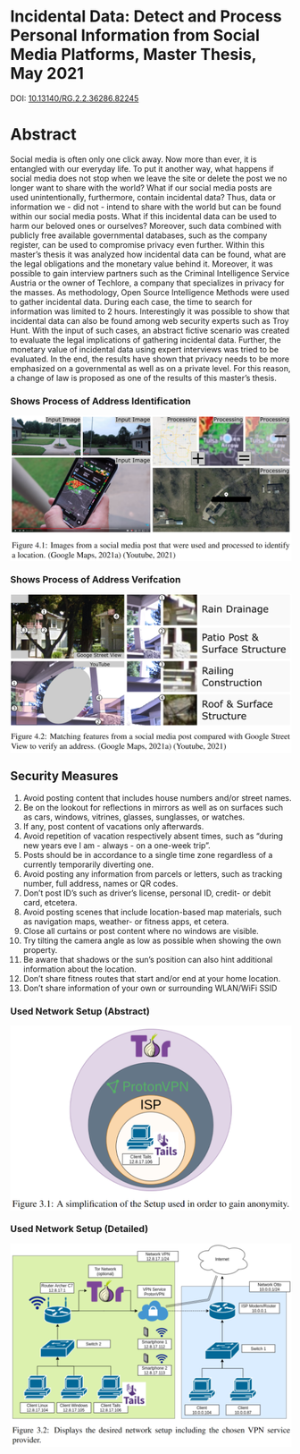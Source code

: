 # Incidental Data: Detect and Process Personal Information from Social Media Platforms, Master Thesis, May 2021

DOI: [10.13140/RG.2.2.36286.82245](http://dx.doi.org/10.13140/RG.2.2.36286.82245)

# Abstract
Social media is often only one click away. Now more than ever, it is entangled with our everyday life. To put it another way, what happens if social media does not stop when we leave the site or delete the post we no longer want to share with the world? What if our social media posts are used unintentionally, furthermore, contain incidental data? Thus, data or information we - did not - intend to share with the world but can be found within our social media posts. What if this incidental data can be used to harm our beloved ones or ourselves?  Moreover, such data combined with publicly free available governmental databases, such as the company register, can be used to compromise privacy even further. Within this master’s thesis it was analyzed how incidental data can be found, what are the legal obligations and the monetary value behind it. Moreover, it was possible to gain interview partners such as the Criminal Intelligence Service Austria or the owner of Techlore, a company that specializes in privacy for the masses. As methodology, Open Source Intelligence Methods were used to gather incidental data. During each case, the time to search for information was limited to 2 hours. Interestingly it was possible to show that incidental data can also be found among web security experts such as Troy Hunt. With the input of such cases, an abstract fictive scenario was created to evaluate the legal implications of gathering incidental data. Further, the monetary value of incidental data using expert interviews was tried to be evaluated. In the end, the results have shown that privacy needs to be more emphasized on a governmental as well as on a private level. For this reason, a change of law is proposed as one of the results of this master’s thesis.

### Shows Process of Address Identification
<img src="readme/address_identification.png" alt="Shows process of address identification" width="600px" align="center" />  

### Shows Process of Address Verifcation
<img src="readme/address_verification.png" alt="Shows process of address verifcation" width="600px" align="center" />


## Security Measures
1.	Avoid posting content that includes house numbers and/or street names.
2.	Be on the lookout for reflections in mirrors as well as on surfaces such as cars, windows, vitrines, glasses, sunglasses, or watches.
3.	If any, post content of vacations only afterwards.
4.	Avoid repetition of vacation respectively absent times, such as “during new years eve I am - always - on a one-week trip”.
5.	Posts should be in accordance to a single time zone regardless of a currently temporarily diverting one.
6.	Avoid posting any information from parcels or letters, such as tracking number, full address, names or QR codes.
7.	Don’t post ID’s such as driver’s license, personal ID, credit- or debit card, etcetera.
8.	Avoid posting scenes that include location-based map materials, such as navigation maps, weather- or fitness apps, et cetera.
9.	Close all curtains or post content where no windows are visible.
10.	Try tilting the camera angle as low as possible when showing the own property.
11.	Be aware that shadows or the sun’s position can also hint additional information about the location. 
12.	Don’t share fitness routes that start and/or end at your home location.
13.	Don’t share information of your own or surrounding WLAN/WiFi SSID


### Used Network Setup (Abstract)
<img src="readme/network_setup_abstract.png" alt="Shows process of address verifcation" width="600px" align="center" />


### Used Network Setup (Detailed)
<img src="readme/network_setup_detailed.png" alt="Shows process of address verifcation" width="600px" align="center" />
